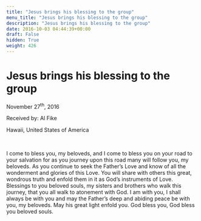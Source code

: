 ```yaml
---
title: "Jesus brings his blessing to the group"
menu_title: "Jesus brings his blessing to the group"
description: "Jesus brings his blessing to the group"
date: 2016-10-03 04:44:39+00:00
draft: False
hidden: True
weight: 426
---
```

# Jesus brings his blessing to the group

November 27<sup>th</sup>, 2016

Received by: Al Fike

Hawaii, United States of America

 

I come to bless you, my beloveds, and I come to bless you on your road to your salvation for as you journey upon this road many will follow you, my beloveds. As you continue to seek the Father’s Love and know of all the wonderment and glories of this Love. You will share with others this great, wondrous truth and enfold them in it as God’s instruments of Love. Blessings to you beloved souls, my sisters and brothers who walk this journey, that you all walk to atonement with God. I am with you, I shall always be with you and may the Father’s deep and abiding peace be with you, my beloveds. May his great light enfold you. God bless you, God bless you beloved souls.
